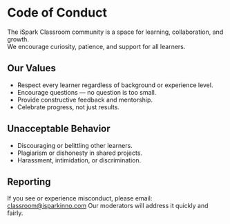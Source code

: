 # Code of Conduct

The iSpark Classroom community is a space for learning, collaboration, and growth.  
We encourage curiosity, patience, and support for all learners.

## Our Values
- Respect every learner regardless of background or experience level.
- Encourage questions — no question is too small.
- Provide constructive feedback and mentorship.
- Celebrate progress, not just results.

## Unacceptable Behavior
- Discouraging or belittling other learners.
- Plagiarism or dishonesty in shared projects.
- Harassment, intimidation, or discrimination.

## Reporting
If you see or experience misconduct, please email: classroom@isparkinno.com 
Our moderators will address it quickly and fairly.
